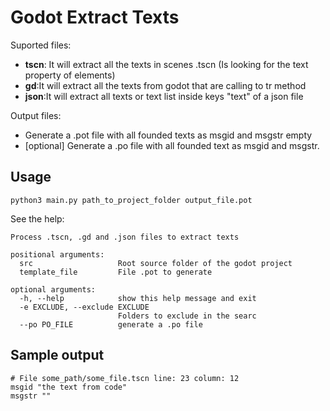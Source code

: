 # Godot Extract Texts

Suported files:
* __tscn__: It will extract all the texts in scenes .tscn (Is looking for the text property of elements)
* __gd__:It will extract all the texts from godot that are calling to tr method
* __json__:It will extract all texts or text list inside keys "text" of a json file

Output files:
* Generate a .pot file with all founded texts as msgid and msgstr empty
* [optional] Generate a .po file with all founded text as msgid and msgstr.

## Usage

```
python3 main.py path_to_project_folder output_file.pot
```

See the help:
```
Process .tscn, .gd and .json files to extract texts

positional arguments:
  src                   Root source folder of the godot project
  template_file         File .pot to generate

optional arguments:
  -h, --help            show this help message and exit
  -e EXCLUDE, --exclude EXCLUDE
                        Folders to exclude in the searc
  --po PO_FILE          generate a .po file
```


## Sample output

```
# File some_path/some_file.tscn line: 23 column: 12
msgid "the text from code"
msgstr ""
```
